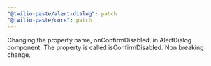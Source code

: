 ```yaml
---
"@twilio-paste/alert-dialog": patch
"@twilio-paste/core": patch
---
```


Changing the property name, onConfirmDisabled, in AlertDialog component. The property is called isConfirmDisabled. Non breaking change.
